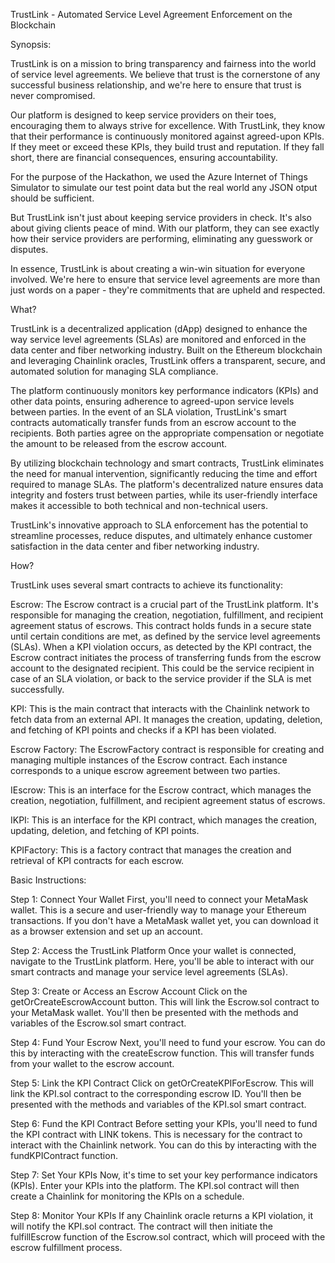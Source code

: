 TrustLink - Automated Service Level Agreement Enforcement on the Blockchain

Synopsis:

TrustLink is on a mission to bring transparency and fairness into the world of service level agreements. We believe that trust is the cornerstone of any successful business relationship, and we're here to ensure that trust is never compromised.

Our platform is designed to keep service providers on their toes, encouraging them to always strive for excellence. With TrustLink, they know that their performance is continuously monitored against agreed-upon KPIs. If they meet or exceed these KPIs, they build trust and reputation. If they fall short, there are financial consequences, ensuring accountability. 

For the purpose of the Hackathon, we used the Azure Internet of Things Simulator to simulate our test point data but the real world any JSON otput should be sufficient.

But TrustLink isn't just about keeping service providers in check. It's also about giving clients peace of mind. With our platform, they can see exactly how their service providers are performing, eliminating any guesswork or disputes.

In essence, TrustLink is about creating a win-win situation for everyone involved. We're here to ensure that service level agreements are more than just words on a paper - they're commitments that are upheld and respected.

What?

TrustLink is a decentralized application (dApp) designed to enhance the way service level agreements (SLAs) are monitored and enforced in the data center and fiber networking industry. Built on the Ethereum blockchain and leveraging Chainlink oracles, TrustLink offers a transparent, secure, and automated solution for managing SLA compliance.

The platform continuously monitors key performance indicators (KPIs) and other data points, ensuring adherence to agreed-upon service levels between parties. In the event of an SLA violation, TrustLink's smart contracts automatically transfer funds from an escrow account to the recipients. Both parties agree on the appropriate compensation or negotiate the amount to be released from the escrow account.

By utilizing blockchain technology and smart contracts, TrustLink eliminates the need for manual intervention, significantly reducing the time and effort required to manage SLAs. The platform's decentralized nature ensures data integrity and fosters trust between parties, while its user-friendly interface makes it accessible to both technical and non-technical users.

TrustLink's innovative approach to SLA enforcement has the potential to streamline processes, reduce disputes, and ultimately enhance customer satisfaction in the data center and fiber networking industry.

How?

TrustLink uses several smart contracts to achieve its functionality:

Escrow: The Escrow contract is a crucial part of the TrustLink platform. It's responsible for managing the creation, negotiation, fulfillment, and recipient agreement status of escrows. This contract holds funds in a secure state until certain conditions are met, as defined by the service level agreements (SLAs).  When a KPI violation occurs, as detected by the KPI contract, the Escrow contract initiates the process of transferring funds from the escrow account to the designated recipient. This could be the service recipient in case of an SLA violation, or back to the service provider if the SLA is met successfully.

KPI: This is the main contract that interacts with the Chainlink network to fetch data from an external API. It manages the creation, updating, deletion, and fetching of KPI points and checks if a KPI has been violated.

Escrow Factory: The EscrowFactory contract is responsible for creating and managing multiple instances of the Escrow contract. Each instance corresponds to a unique escrow agreement between two parties.

IEscrow: This is an interface for the Escrow contract, which manages the creation, negotiation, fulfillment, and recipient agreement status of escrows.

IKPI: This is an interface for the KPI contract, which manages the creation, updating, deletion, and fetching of KPI points.

KPIFactory: This is a factory contract that manages the creation and retrieval of KPI contracts for each escrow.

Basic Instructions:

Step 1: Connect Your Wallet
First, you'll need to connect your MetaMask wallet. This is a secure and user-friendly way to manage your Ethereum transactions. If you don't have a MetaMask wallet yet, you can download it as a browser extension and set up an account.

Step 2: Access the TrustLink Platform
Once your wallet is connected, navigate to the TrustLink platform. Here, you'll be able to interact with our smart contracts and manage your service level agreements (SLAs).

Step 3: Create or Access an Escrow Account
Click on the getOrCreateEscrowAccount button. This will link the Escrow.sol contract to your MetaMask wallet. You'll then be presented with the methods and variables of the Escrow.sol smart contract.

Step 4: Fund Your Escrow
Next, you'll need to fund your escrow. You can do this by interacting with the createEscrow function. This will transfer funds from your wallet to the escrow account.

Step 5: Link the KPI Contract
Click on getOrCreateKPIForEscrow. This will link the KPI.sol contract to the corresponding escrow ID. You'll then be presented with the methods and variables of the KPI.sol smart contract.

Step 6: Fund the KPI Contract
Before setting your KPIs, you'll need to fund the KPI contract with LINK tokens. This is necessary for the contract to interact with the Chainlink network. You can do this by interacting with the fundKPIContract function.

Step 7: Set Your KPIs
Now, it's time to set your key performance indicators (KPIs). Enter your KPIs into the platform. The KPI.sol contract will then create a Chainlink for monitoring the KPIs on a schedule.

Step 8: Monitor Your KPIs
If any Chainlink oracle returns a KPI violation, it will notify the KPI.sol contract. The contract will then initiate the fulfillEscrow function of the Escrow.sol contract, which will proceed with the escrow fulfillment process.
